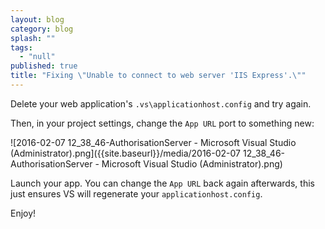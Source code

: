 ```yaml
---
layout: blog
category: blog
splash: ""
tags: 
  - "null"
published: true
title: "Fixing \"Unable to connect to web server 'IIS Express'.\""
---
```


Delete your web application's `.vs\applicationhost.config` and try again.

Then, in your project settings, change the `App URL` port to something new:

![2016-02-07 12_38_46-AuthorisationServer - Microsoft Visual Studio (Administrator).png]({{site.baseurl}}/media/2016-02-07 12_38_46-AuthorisationServer - Microsoft Visual Studio (Administrator).png)

Launch your app. You can change the `App URL` back again afterwards, this just ensures VS will regenerate your `applicationhost.config`.

Enjoy!